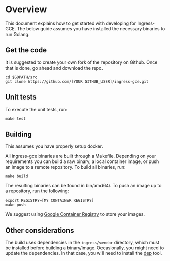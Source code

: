 # Overview

This document explains how to get started with developing for Ingress-GCE.
The below guide assumes you have installed the necessary binaries to run Golang.

## Get the code

It is suggested to create your own fork of the repository on Github. Once that
is done, go ahead and download the repo.

```console
cd $GOPATH/src
git clone https://github.com/[YOUR GITHUB_USER]/ingress-gce.git
```

## Unit tests

To execute the unit tests, run:

```console
make test
```

## Building

This assumes you have properly setup docker.

All ingress-gce binaries are built through a Makefile. Depending on your
requirements you can build a raw binary, a local container image,
or push an image to a remote repository. To build all binaries, run:

```console
make build
```

The resulting binaries can be found in bin/amd64/. To push an image up to a
repository, run the following:

```console
export REGISTRY=[MY CONTAINER REGISTRY]
make push
```
We suggest using [Google Container Registry](https://cloud.google.com/container-registry/docs/quickstart)
to store your images.

## Other considerations

The build uses dependencies in the `ingress/vendor` directory, which
must be installed before building a binary/image. Occasionally, you
might need to update the dependencies. In that case, you will need to install
the [dep](https://github.com/golang/dep) tool.
